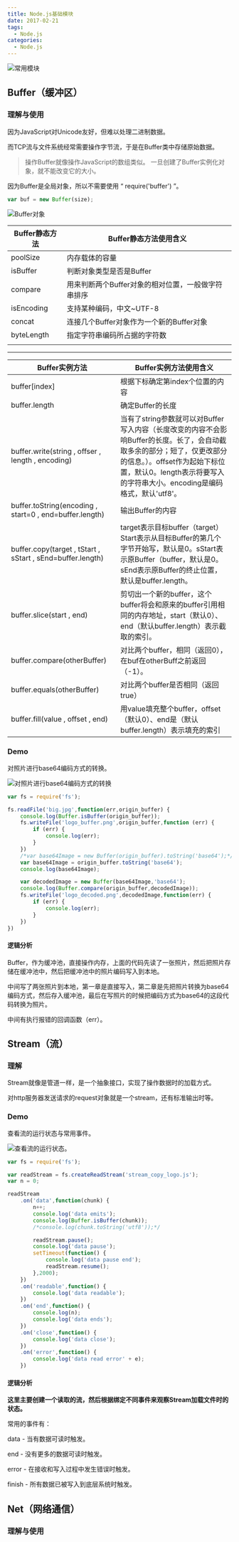 ```yaml
---
title: Node.js基础模块
date: 2017-02-21
tags: 
  - Node.js
categories: 
  - Node.js
---
```


![常用模块][1]

<!--more-->

## Buffer（缓冲区）

### 理解与使用

 因为JavaScript对Unicode友好，但难以处理二进制数据。
 
 而TCP流与文件系统经常需要操作字节流，于是在Buffer类中存储原始数据。
 
 > 操作Buffer就像操作JavaScript的数组类似。
 > 一旦创建了Buffer实例化对象，就不能改变它的大小。

因为Buffer是全局对象，所以不需要使用 “ require('buffer') ”。

```javascript
var buf = new Buffer(size);
```

![Buffer对象][2]

|  Buffer静态方法   |  Buffer静态方法使用含义   |
| --- | --- |
|  poolSize   |  内存载体的容量   |
|  isBuffer   |  判断对象类型是否是Buffer   |
|  compare   |  用来判断两个Buffer对象的相对位置，一般做字符串排序   |
|  isEncoding |  支持某种编码，中文~UTF-8   |
|  concat   |  连接几个Buffer对象作为一个新的Buffer对象   |
|  byteLength   |  指定字符串编码所占据的字符数   |
|     |     |

----------

|  Buffer实例方法   |  Buffer实例方法使用含义   |
| --- | --- |
|  buffer[index]   |  根据下标确定第index个位置的内容   |
|  buffer.length   |  确定Buffer的长度   |
|  buffer.write(string , offser , length , encoding)   |  当有了string参数就可以对Buffer写入内容（长度改变的内容不会影响Buffer的长度。长了，会自动截取多余的部分；短了，仅更改部分的信息。）。offset作为起始下标位置，默认0。length表示将要写入的字符串大小。encoding是编码格式，默认'utf8'。   |
|  buffer.toString(encoding , start=0 , end=buffer.length)   |  输出Buffer的内容   |
|  buffer.copy(target , tStart , sStart , sEnd=buffer.length)   |  target表示目标buffer（target）Start表示从目标Buffer的第几个字节开始写，默认是0。sStart表示原Buffer（buffer，默认是0。sEnd表示原Buffer的终止位置，默认是buffer.length。  |
|  buffer.slice(start , end)   |  剪切出一个新的buffer，这个buffer将会和原来的buffer引用相同的内存地址，start（默认0）、end（默认buffer.length）表示截取的索引。   |
|  buffer.compare(otherBuffer)   |  对比两个buffer，相同（返回0），在buf在otherBuff之前返回（-1）。   |
|  buffer.equals(otherBuffer)   |  对比两个buffer是否相同（返回true）   |
|  buffer.fill(value , offset , end)   |  用value填充整个buffer，offset（默认0）、end是（默认buffer.length）表示填充的索引   |

### Demo

对照片进行base64编码方式的转换。

![对照片进行base64编码方式的转换][3]

```javascript
var fs = require('fs');

fs.readFile('big.jpg',function(err,origin_buffer) {
	console.log(Buffer.isBuffer(origin_buffer));
	fs.writeFile('logo_buffer.png',origin_buffer,function (err) {
		if (err) {
			console.log(err);
		}
	})
	/*var base64Image = new Buffer(origin_buffer).toString('base64');*/
	var base64Image = origin_buffer.toString('base64');
	console.log(base64Image);

	var decodedImage = new Buffer(base64Image,'base64');
	console.log(Buffer.compare(origin_buffer,decodedImage));
	fs.writeFile('logo_decoded.png',decodedImage,function(err) {
		if (err) {
			console.log(err);
		}
	})
})
```

#### 逻辑分析

Buffer，作为缓冲池，直接操作内存，上面的代码先读了一张照片，然后把照片存储在缓冲池中，然后把缓冲池中的照片编码写入到本地。

中间写了两张照片到本地，第一章是直接写入，第二章是先把照片转换为base64编码方式，然后存入缓冲池，最后在写照片的时候把编码方式为base64的这段代码转换为照片。

中间有执行报错的回调函数（err）。

## Stream（流）

### 理解

Stream就像是管道一样，是一个抽象接口，实现了操作数据时的加载方式。

对http服务器发送请求的request对象就是一个stream，还有标准输出时等。

### Demo

查看流的运行状态与常用事件。

![查看流的运行状态。][4]

```javascript
var fs = require('fs');

var readStream = fs.createReadStream('stream_copy_logo.js');
var n = 0;

readStream
	.on('data',function(chunk) {
		n++;
		console.log('data emits');
		console.log(Buffer.isBuffer(chunk));
		/*console.log(chunk.toString('utf8'));*/

		readStream.pause();
		console.log('data pause');
		setTimeout(function() {
			console.log('data pause end');
			readStream.resume();
		},2000);
	})
	.on('readable',function() {
		console.log('data readable');
	})
	.on('end',function() {
		console.log(n);
		console.log('data ends');
	})
	.on('close',function() {
		console.log('data close');
	})
	.on('error',function() {
		console.log('data read error' + e);
	})
```

#### 逻辑分析

**这里主要创建一个读取的流，然后根据绑定不同事件来观察Stream加载文件时的状态。**

常用的事件有：

data - 当有数据可读时触发。

end - 没有更多的数据可读时触发。

error - 在接收和写入过程中发生错误时触发。

finish - 所有数据已被写入到底层系统时触发。

## Net（网络通信）

### 理解与使用

  [1]: http://odmo6x3ig.bkt.clouddn.com/16-12-19/27869542-file_1482149317188_4388.jpg
  [2]: http://odmo6x3ig.bkt.clouddn.com/16-12-12/21889398-file_1481545560121_17022.png
  [3]: http://odmo6x3ig.bkt.clouddn.com/16-12-12/87376352-file_1481545560306_fed7.png
  [4]: http://odmo6x3ig.bkt.clouddn.com/16-12-12/38759389-file_1481546278415_de2c.png